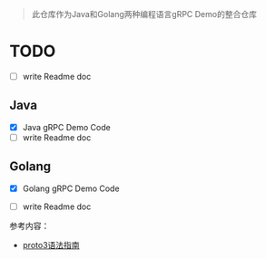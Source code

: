 > 此仓库作为Java和Golang两种编程语言gRPC Demo的整合仓库

# TODO
- [ ] write Readme doc

## Java
- [X] Java gRPC Demo Code
- [ ] write Readme doc

## Golang
- [X] Golang gRPC Demo Code
- [ ] write Readme doc


参考内容：
- [proto3语法指南](https://protobuf.dev/programming-guides/proto3/)
